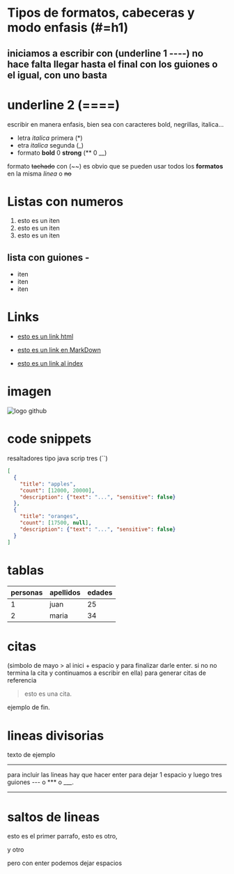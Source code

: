 # Tipos de formatos, cabeceras y modo enfasis (#=h1)

iniciamos a escribir con
(underline 1 ----) no hace falta llegar hasta el final con los guiones o el igual, con uno basta 
-
underline 2 (====)
=
escribir en manera enfasis, bien sea con caracteres bold, negrillas, italica...

- letra *italica* primera (*)
- etra _italica_ segunda (_)
- formato **bold** 0 __strong__ (** 0 __) 

formato ~~tachado~~ con (~~) 
es obvio que se pueden usar todos los __formatos__ en la misma *linea* o ~~no~~

# Listas con numeros 
1. esto es un iten
1. esto es un iten
1. esto es un iten

lista con guiones -
-
- iten 
- iten
- iten

# Links
- <a href="https://www.google.com/?gfe_rd=cr&ei=H3YMU86KMsXI8genq4GYCw">esto es un link html</a>

- [esto es un link en MarkDown](https://www.google.com/?gfe_rd=cr&ei=H3YMU86KMsXI8genq4GYCw)

- [esto es un link al index](index.html)

# imagen
![logo github](https://seeklogo.com/vector-logo/304612/github")

# code snippets
resaltadores tipo java scrip tres (``)

```JSON
[
  {
    "title": "apples",
    "count": [12000, 20000],
    "description": {"text": "...", "sensitive": false}
  },
  {
    "title": "oranges",
    "count": [17500, null],
    "description": {"text": "...", "sensitive": false}
  }
]
```
# tablas

|personas|apellidos|edades|
|--------|---------|------|
|1       |juan     |25
|2       |maria    |34    |


# citas
(simbolo de mayo > al inici + espacio y para finalizar darle enter. si no no termina la cita y continuamos a escribir en ella) para generar citas de referencia
> esto es una cita.

ejemplo de fin. 

# lineas divisorias

texto de ejemplo

---
para incluir las lineas hay que hacer enter para dejar 1 espacio y luego tres guiones --- o *** o ___.

---

# saltos de lineas

esto es el primer parrafo, 
esto es otro,


y otro

pero con enter podemos dejar espacios



